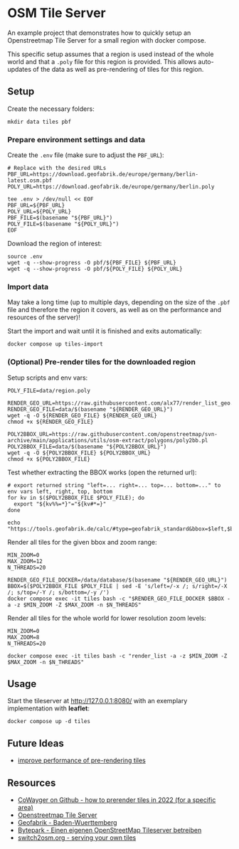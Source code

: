 # OSM Tile Server

An example project that demonstrates how to quickly setup an Openstreetmap Tile Server for a small region with docker compose.

This specific setup assumes that a region is used instead of the whole world and that a `.poly` file for this region is provided. This allows auto-updates of the data as well as pre-rendering of tiles for this region.

## Setup

Create the necessary folders:

```shell
mkdir data tiles pbf
```

### Prepare environment settings and data

Create the `.env` file (make sure to adjust the `PBF_URL`):

```shell
# Replace with the desired URLs
PBF_URL=https://download.geofabrik.de/europe/germany/berlin-latest.osm.pbf
POLY_URL=https://download.geofabrik.de/europe/germany/berlin.poly

tee .env > /dev/null << EOF
PBF_URL=${PBF_URL}
POLY_URL=${POLY_URL}
PBF_FILE=$(basename "${PBF_URL}")
POLY_FILE=$(basename "${POLY_URL}")
EOF
```

Download the region of interest:

```shell
source .env
wget -q --show-progress -O pbf/${PBF_FILE} ${PBF_URL}
wget -q --show-progress -O pbf/${POLY_FILE} ${POLY_URL}
```

### Import data

May take a long time (up to multiple days, depending on the size of the `.pbf` file and therefore the region it covers, as well as on the performance and resources of the server)!

Start the import and wait until it is finished and exits automatically:

```shell
docker compose up tiles-import
```

### (Optional) Pre-render tiles for the downloaded region

Setup scripts and env vars:

```shell
POLY_FILE=data/region.poly

RENDER_GEO_URL=https://raw.githubusercontent.com/alx77/render_list_geo.pl/master/render_list_geo.pl
RENDER_GEO_FILE=data/$(basename "${RENDER_GEO_URL}")
wget -q -O ${RENDER_GEO_FILE} ${RENDER_GEO_URL}
chmod +x ${RENDER_GEO_FILE}

POLY2BBOX_URL=https://raw.githubusercontent.com/openstreetmap/svn-archive/main/applications/utils/osm-extract/polygons/poly2bb.pl
POLY2BBOX_FILE=data/$(basename "${POLY2BBOX_URL}")
wget -q -O ${POLY2BBOX_FILE} ${POLY2BBOX_URL}
chmod +x ${POLY2BBOX_FILE}
```

Test whether extracting the BBOX works (open the returned url):

```shell
# export returned string "left=... right=... top=... bottom=..." to env vars left, right, top, bottom
for kv in $($POLY2BBOX_FILE $POLY_FILE); do
  export "${kv%%=*}"="${kv#*=}"
done

echo "https://tools.geofabrik.de/calc/#type=geofabrik_standard&bbox=$left,$bottom,$right,$top&tab=1&proj=EPSG:4326&places=2"
```

Render all tiles for the given bbox and zoom range:

```shell
MIN_ZOOM=0
MAX_ZOOM=12
N_THREADS=20

RENDER_GEO_FILE_DOCKER=/data/database/$(basename "${RENDER_GEO_URL}")
BBOX=$($POLY2BBOX_FILE $POLY_FILE | sed -E 's/left=/-x /; s/right=/-X /; s/top=/-Y /; s/bottom=/-y /')
docker compose exec -it tiles bash -c "$RENDER_GEO_FILE_DOCKER $BBOX -a -z $MIN_ZOOM -Z $MAX_ZOOM -n $N_THREADS"
```

Render all tiles for the whole world for lower resolution zoom levels:

```shell
MIN_ZOOM=0
MAX_ZOOM=8
N_THREADS=20

docker compose exec -it tiles bash -c "render_list -a -z $MIN_ZOOM -Z $MAX_ZOOM -n $N_THREADS"
```

## Usage

Start the tileserver at http://127.0.0.1:8080/ with an exemplary implementation with **leaflet**:

```shell
docker compose up -d tiles
```

## Future Ideas

- [improve performance of pre-rendering tiles](https://gis.stackexchange.com/questions/415340/pre-rendering-tile-using-render-list-command-is-extremely-slow)

## Resources

- [CoWayger on Github - how to prerender tiles in 2022 (for a specific area)](https://github.com/Overv/openstreetmap-tile-server/issues/343#issuecomment-1313522862)
- [Openstreetmap Tile Server](https://github.com/Overv/openstreetmap-tile-server)
- [Geofabrik - Baden-Wuerttemberg](https://download.geofabrik.de/europe/germany/baden-wuerttemberg.html)
- [Bytepark - Einen eigenen OpenStreetMap Tileserver betreiben](https://www.bytepark.de/blog/einen-eigenen-openstreetmap-tileserver-betreiben)
- [switch2osm.org - serving your own tiles](https://switch2osm.org/serving-tiles/)